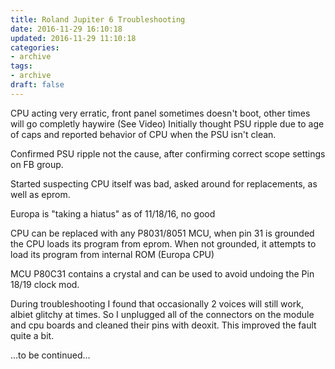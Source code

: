```yaml
---
title: Roland Jupiter 6 Troubleshooting
date: 2016-11-29 16:10:18
updated: 2016-11-29 11:10:18
categories:
- archive
tags:
- archive
draft: false
---
```


CPU acting very erratic, front panel sometimes doesn't boot, other times will go completly haywire (See Video)
Initially thought PSU ripple due to age of caps and reported behavior of CPU when the PSU isn't clean.

Confirmed PSU ripple not the cause, after confirming correct scope settings on FB group.

Started suspecting CPU itself was bad, asked around for replacements, as well as eprom.

Europa is "taking a hiatus" as of 11/18/16, no good

CPU can be replaced with any P8031/8051 MCU, when pin 31 is grounded the CPU loads its program from eprom.
When not grounded, it attempts to load its program from internal ROM (Europa CPU)

MCU P80C31 contains a crystal and can be used to avoid undoing the Pin 18/19 clock mod.

During troubleshooting I found that occasionally 2 voices will still work, albiet glitchy at times. So I unplugged all
of the connectors on the module and cpu boards and cleaned their pins with deoxit. This improved the fault quite a bit.


...to be continued...